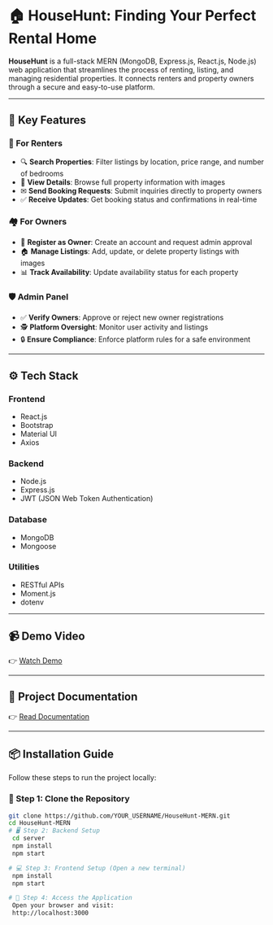 # 🏠 HouseHunt: Finding Your Perfect Rental Home

**HouseHunt** is a full-stack MERN (MongoDB, Express.js, React.js, Node.js) web application that streamlines the process of renting, listing, and managing residential properties. It connects renters and property owners through a secure and easy-to-use platform.

---

## 🌟 Key Features

### 👥 For Renters
- 🔍 **Search Properties**: Filter listings by location, price range, and number of bedrooms
- 🏡 **View Details**: Browse full property information with images
- ✉ **Send Booking Requests**: Submit inquiries directly to property owners
- ✅ **Receive Updates**: Get booking status and confirmations in real-time

### 🏘 For Owners
- 📝 **Register as Owner**: Create an account and request admin approval
- 🏠 **Manage Listings**: Add, update, or delete property listings with images
- 📊 **Track Availability**: Update availability status for each property

### 🛡 Admin Panel
- ✅ **Verify Owners**: Approve or reject new owner registrations
- 🕵 **Platform Oversight**: Monitor user activity and listings
- 🔒 **Ensure Compliance**: Enforce platform rules for a safe environment

---

## ⚙ Tech Stack

### Frontend
- React.js
- Bootstrap
- Material UI
- Axios

### Backend
- Node.js
- Express.js
- JWT (JSON Web Token Authentication)

### Database
- MongoDB
- Mongoose

### Utilities
- RESTful APIs
- Moment.js
- dotenv

---

## 📹 Demo Video

👉 [Watch Demo](https://drive.google.com/drive/folders/1Jgow8_KkyyQPgJiSz1_IruzSbc7h7W8v?usp=drive_link)

---

## 📄 Project Documentation

👉 [Read Documentation](https://github.com/Madhumitha0027/HouseHunt-mern/tree/master/Documents)

---

## 📦 Installation Guide

Follow these steps to run the project locally:

### 🔁 Step 1: Clone the Repository
```bash
git clone https://github.com/YOUR_USERNAME/HouseHunt-MERN.git
cd HouseHunt-MERN
# 🖥️ Step 2: Backend Setup
 cd server
 npm install
 npm start

# 💻 Step 3: Frontend Setup (Open a new terminal)
 npm install
 npm start

# 🚀 Step 4: Access the Application
 Open your browser and visit:
 http://localhost:3000

